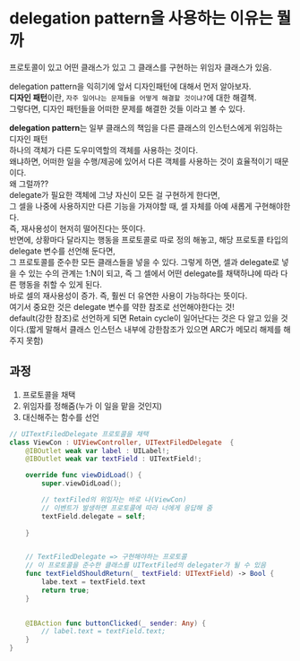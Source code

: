 # delegation pattern을 사용하는 이유는 뭘까

프로토콜이 있고
어떤 클래스가 있고
그 클래스를 구현하는 위임자 클래스가 있음.  

delegation pattern을 익히기에 앞서 디자인패턴에 대해서 먼저 알아보자.  
**디자인 패턴**이란, `자주 일어나는 문제들을 어떻게 해결할 것이냐?`에 대한 해결책.  
그렇다면, 디자인 패턴들을 어떠한 문제를 해결한 것들 이라고 볼 수 있다.  

**delegation pattern**는 일부 클래스의 책임을 다른 클래스의 인스턴스에게 위임하는 디자인 패턴  
하나의 객체가 다른 도우미역할의 객체를 사용하는 것이다.  
왜냐하면, 어떠한 일을 수행/제공에 있어서 다른 객체를 사용하는 것이 효율적이기 때문이다.  
왜 그럴까??  
delegate가 필요한 객체에 그냥 자신이 모든 걸 구현하게 한다면,  
그 셀을 나중에 사용하지만 다른 기능을 가져야할 때, 셀 자체를 아예 새롭게 구현해야한다.  
즉, 재사용성이 현저히 떨어진다는 뜻이다.  
반면에, 상황마다 달라지는 행동을 프로토콜로 따로 정의 해놓고, 해당 프로토콜 타입의 delegate 변수를 선언해 둔다면,  
그 프로토콜를 준수한 모든 클래스들을 넣을 수 있다. 그렇게 하면, 셀과 delegate로 넣을 수 있는 수의 관계는 1:N이 되고, 즉 그 셀에서 어떤 delegate를 채택하냐에 따라 다른 행동을 취할 수 있게 된다.  
바로 셀의 재사용성이 증가. 즉, 훨씬 더 유연한 사용이 가능하다는 뜻이다.  
여기서 중요한 것은 delegate 변수를 약한 참조로 선언해야한다는 것!  
default(강한 참조)로 선언하게 되면 Retain cycle이 일어난다는 것은 다 알고 있을 것이다.(짧게 말해서 클래스 인스턴스 내부에 강한참조가 있으면 ARC가 메모리 해제를 해주지 못함)


## 과정 
1. 프로토콜을 채택
2. 위임자를 정해줌(누가 이 일을 맡을 것인지)
3. 대신해주는 함수를 선언

```swift
// UITextFiledDelegate 프로토콜을 채택
class ViewCon : UIViewController, UITextFiledDelegate  {
    @IBOutlet weak var label : UILabel!;
    @IBOutlet weak var textField : UITextField!;

    override func viewDidLoad() {
        super.viewDidLoad();

        // textFiled의 위임자는 바로 나(ViewCon)
        // 이벤트가 발생하면 프로토콜에 따라 너에게 응답해 줌
        textField.delegate = self;
        
    }


    // TextFiledDelegate => 구현해야하는 프로토콜
    // 이 프로토콜을 준수한 클래스를 UITextFiled의 delegater가 될 수 있음
    func textFieldShouldReturn(_ textField: UITextField) -> Bool {
        labe.text = textField.text
        return true;
    }
    

    @IBAction func buttonClicked(_ sender: Any) {
        // label.text = textField.text;
    }
}
```